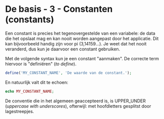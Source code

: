 # De basis - 3 - Constanten (constants)

Een constant is precies het tegenovergestelde van een variabele: de data die het opslaat mag en kan nooit worden aangepast door het applicatie. Dit kan bijvoorbeeld handig zijn voor pi (3,14159...). Je weet dat het nooit veranderd, dus kun je daarvoor een constant gebruiken.

Met de volgende syntax kun je een constant "aanmaken". De correcte term hiervoor is "definiëren" (*to define*).

```php
define('MY_CONSTANT_NAME', 'De waarde van de constant.');
```

En natuurlijk valt dit te echoen:

```php
echo MY_CONSTANT_NAME;
```

De conventie die in het algemeen geaccepteerd is, is UPPER_UNDER (*uppercase with underscores*), ofterwijl: met hoofdletters gesplitst door lagestreepjes.
